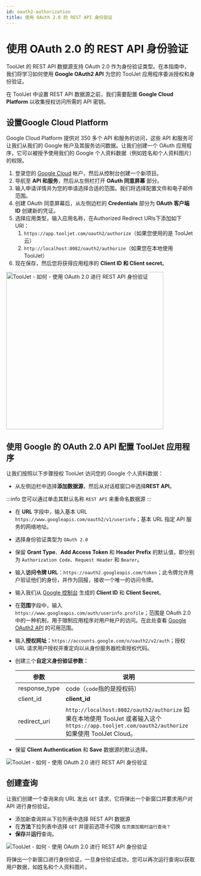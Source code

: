 ```yaml
---
id: oauth2-authorization
title: 使用 OAuth 2.0 的 REST API 身份验证
---
```


# 使用 OAuth 2.0 的 REST API 身份验证

ToolJet 的 REST API 数据源支持 OAuth 2.0 作为身份验证类型。在本指南中，我们将学习如何使用 **Google OAuth2 API** 为您的 ToolJet 应用程序委派授权和身份验证。

在 ToolJet 中设置 REST API 数据源之前，我们需要配置 **Google Cloud Platform** 以收集授权访问所需的 API 密钥。

## 设置Google Cloud Platform

Google Cloud Platform 提供对 350 多个 API 和服务的访问，这些 API 和服务可让我们从我们的 Google 帐户及其服务访问数据。让我们创建一个 OAuth 应用程序，它可以被授予使用我们的 Google 个人资料数据（例如姓名和个人资料图片）的权限。

1. 登录您的 [Google Cloud](https://cloud.google.com/) 帐户，然后从控制台创建一个新项目。
2. 导航至 **API 和服务**，然后从左侧栏打开 **OAuth 同意屏幕** 部分。
3. 输入申请详情并为您的申请选择合适的范围。我们将选择配置文件和电子邮件范围。
4. 创建 OAuth 同意屏幕后，从左侧边栏的 **Credentials** 部分为 **OAuth 客户端 ID** 创建新的凭证。
5. 选择应用类型，输入应用名称，在Authorized Redirect URIs下添加如下URI：
    1. `https://app.tooljet.com/oauth2/authorize`（如果您使用的是 ToolJet 云）
    2. `http://localhost:8082/oauth2/authorize`（如果您在本地使用 ToolJet）
6. 现在保存，然后您将获得应用程序的 **Client ID 和 Client secret**。

<img class="screenshot-full" src="/img/how-to/oauth2-authorization/gcp.png" alt="ToolJet - 如何 - 使用 OAuth 2.0 进行 REST API 身份验证" height="420"/>

## 使用 Google 的 OAuth 2.0 API 配置 ToolJet 应用程序

让我们按照以下步骤授权 ToolJet 访问您的 Google 个人资料数据：

- 从左侧边栏中选择**添加数据源**，然后从对话框窗口中选择**REST API**。

:::info
您可以通过单击其默认名称 `REST API` 来重命名数据源
:::

- 在 **URL** 字段中，输入基本 URL `https://www.googleapis.com/oauth2/v1/userinfo`；基本 URL 指定 API 服务的网络地址。
- 选择身份验证类型为 `OAuth 2.0` 
- 保留 **Grant Type**、**Add Access Token** 和 **Header Prefix** 的默认值，即分别为 `Authorization Code`、`Request Header` 和 `Bearer`。
- 输入**访问令牌 URL**：`https://oauth2.googleapis.com/token`；此令牌允许用户验证他们的身份，并作为回报，接收一个唯一的访问令牌。
- 输入我们从 [Google 控制台](http://console.developers.google.com/) 生成的 **Client ID** 和 **Client Secret**。
- 在**范围**字段中，输入`https://www.googleapis.com/auth/userinfo.profile`；范围是 OAuth 2.0 中的一种机制，用于限制应用程序对用户帐户的访问。在此处查看 [Google OAuth2 API](https://developers.google.com/identity/protocols/oauth2/scopes#oauth2) 的可用范围。
- 输入**授权网址：**`https://accounts.google.com/o/oauth2/v2/auth`；授权 URL 请求用户授权并重定向以从身份服务器检索授权代码。
- 创建三个**自定义身份验证参数：**

    | 参数          | 说明                                                                                                                                             |
    | ------------- | ------------------------------------------------------------------------------------------------------------------------------------------------ |
    | response_type | code（`code`指的是授权码）                                                                                                                       |
    | client_id     | **client_id**                                                                                                                                    |
    | redirect_uri  | `http://localhost:8082/oauth2/authorize` 如果在本地使用 ToolJet 或者输入这个 `https://app.tooljet.com/oauth2/authorize` 如果使用 ToolJet Cloud。 |
    
- 保留 **Client Authentication** 和 **Save** 数据源的默认选择。

<img class="screenshot-full" src="/img/how-to/oauth2-authorization/restapi.png" alt="ToolJet - 如何 - 使用 OAuth 2.0 进行 REST API 身份验证"/>

## 创建查询

让我们创建一个查询来向 URL 发出 `GET` 请求，它将弹出一个新窗口并要求用户对 API 进行身份验证。

- 添加新查询并从下拉列表中选择 REST API 数据源
- 在**方法**下拉列表中选择 `GET` 并提前选项卡切换 `在页面加载时运行查询？` 
- **保存**并**运行**查询。

<img class="screenshot-full" src="/img/how-to/oauth2-authorization/oauth.gif" alt="ToolJet - 如何 - 使用 OAuth 2.0 进行 REST API 身份验证"/>

将弹出一个新窗口进行身份验证，一旦身份验证成功，您可以再次运行查询以获取用户数据，如姓名和个人资料图片。